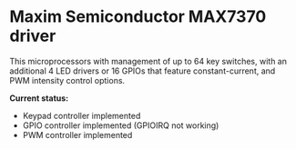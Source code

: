 # Maxim Semiconductor MAX7370 driver

This microprocessors with management of up to 64 key switches,
with an additional 4 LED drivers or 16 GPIOs that feature constant-current,
and PWM intensity control options.

**Current status:**
- Keypad controller implemented
- GPIO controller implemented (GPIOIRQ not working)
- PWM controller implemented
